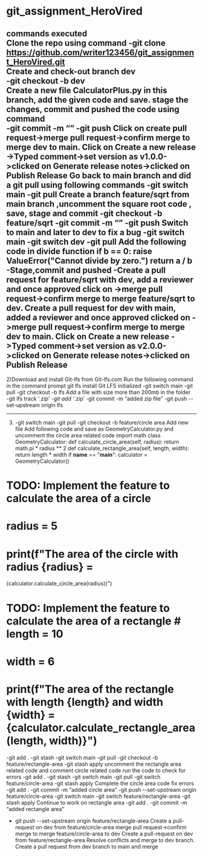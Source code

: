 # git_assignment_HeroVired 
commands executed  
Clone the repo using command 
-git clone https://github.com/writer123456/git_assignment_HeroVired.git  
Create and check-out branch dev  
-git checkout -b dev  
Create a new file CalculatorPlus.py in this branch, add the given code and save. 
stage the changes, commit and pushed the code using command  
-git commit -m “<comment>” 
-git push 
Click on create pull request->merge pull request->confirm merge to merge dev to main. 
Click on Create a new release ->Typed comment->set version as v1.0.0->clicked on Generate release notes->clicked on Publish Release
Go back to main branch and did a git pull using following  commands
-git switch main
-git pull
Create a branch feature/sqrt from main branch ,uncomment the square root code , save, stage and commit
-git checkout -b feature/sqrt 
-git commit -m “<comment>”
-git push
Switch to main and later to dev to fix a bug
-git switch main
-git switch dev
-git pull
Add the following code in divide function
if b == 0:
raise ValueError("Cannot divide by zero.")
return a / b
-Stage,commit and pushed 
-Create a pull request for feature/sqrt  with dev, add a reviewer and once approved click on
->merge pull request->confirm merge to merge feature/sqrt to dev.
Create a pull request for dev  with main, added a reviewer and once approved clicked on
->merge pull request->confirm merge to merge dev to main.
Click on Create a new release ->Typed comment->set version as v2.0.0->clicked on Generate release notes->clicked on Publish Release
--------------------------------------------------------------------------

2)Download and install Git-lfs from Git-lfs.com
Run the following command in the command prompt
git lfs install Git LFS initialized
-git switch main
-git pull
-git checkout -b lfs
Add a file with size more than 200mb in the folder	
-git lfs track ‘*.zip’
-git add ‘*.zip’
-git commit -m “added zip file”
-git push --set-upstream origin lfs


------------------------------------------

3) -git switch main
   -git pull
-git checkout -b feature/circle area
Add new file
Add following code and save as GeometryCalculator.py and uncomment the circle area related code
import math
class GeometryCalculator:
def calculate_circle_area(self, radius):
return math.pi * radius ** 2
def calculate_rectangle_area(self, length, width):
return length * width
if __name__ == "__main__":
calculator = GeometryCalculator()
# TODO: Implement the feature to calculate the area of a circle
# radius = 5
# print(f"The area of the circle with radius {radius} =
{calculator.calculate_circle_area(radius)}")
# TODO: Implement the feature to calculate the area of a rectangle # length = 10
# width = 6
# print(f"The area of the rectangle with length {length} and width {width} = {calculator.calculate_rectangle_area(length, width)}")

-git add .
-git stash
-git switch main
-git pull
-git checkout -b feature/rectangle-area
-git stash apply
 uncomment the rectangle area related code and comment circle related code
run the code to check for errors
-git add .
-git stash
-git switch main
-git pull
-git switch feature/circle-area
-git  stash apply
Complete the circle area code
fix errors
-git add .
-git commit -m “added circle area”
-git push --set-upstream origin feature/circle-area
-git switch main
-git switch feature/rectangle-area
-git stash apply
Continue to work on rectangle area
-git add .
-git commit -m “added rectangle area”
- git push --set-upstream origin feature/rectangle-area
Create a pull-request on dev from feature/circle-area 
merge pull request->confirm merge to merge feature/circle-area to dev
Create a pull-request on dev from feature/rectangle-area 
Resolve conflicts and merge to dev branch.
Create a pull request from dev branch to main and merge





